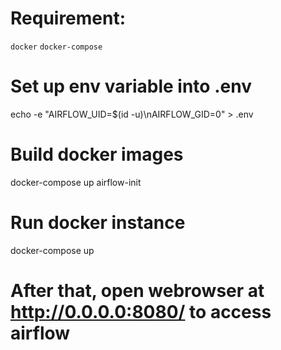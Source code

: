 # Requirement:
`docker`
`docker-compose`

# Set up env variable into .env
echo -e "AIRFLOW_UID=$(id -u)\nAIRFLOW_GID=0" > .env

# Build docker images
docker-compose up airflow-init

# Run docker instance
docker-compose up

# After that, open webrowser at http://0.0.0.0:8080/ to access airflow